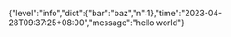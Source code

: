 {"level":"info","dict":{"bar":"baz","n":1},"time":"2023-04-28T09:37:25+08:00","message":"hello world"}
